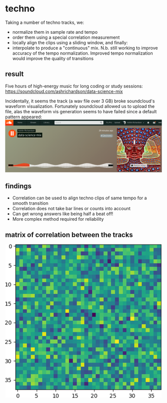 # techno
Taking a number of techno tracks, we:
* normalize them in sample rate and tempo
* order them using a special correlation measurement
* locally align the clips using a sliding window, and finally:
* interpolate to produce a "continuous" mix. N.b. still working to improve accuracy of the tempo normalization. Improved tempo normalization would improve the quality of transitions

## result
Five hours of high-energy music for long coding or study sessions:
https://soundcloud.com/ashrichardson/data-science-mix

Incidentally, it seems the track (a wav file over 3 GB) broke soundcloud's waveform visualization. Fortunately soundcloud allowed us to upload the file, alas the waveform vis generation seems to have failed since a default pattern appeared:
<img src="soundcloud.png" width="650">

## findings
* Correlation can be used to align techno clips of same tempo for a smooth transition
* Correlation does not take bar lines or counts into account
* Can get wrong answers like being half a beat off!
* More complex method required for reliability

## matrix of correlation between the tracks
<img src="grid.png" width="650">


